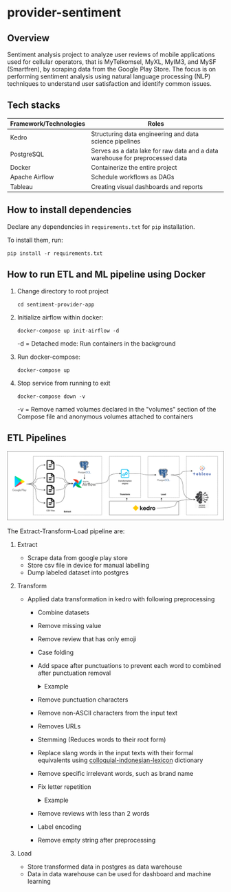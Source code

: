# provider-sentiment

## Overview

Sentiment analysis project to analyze user reviews of mobile applications used for cellular operators, that is MyTelkomsel, MyXL, MyIM3, and MySF (Smartfren), by scraping data from the Google Play Store. The focus is on performing sentiment analysis using natural language processing (NLP) techniques to understand user satisfaction and identify common issues.

## Tech stacks

| Framework/Technologies | Roles                                                                         |
| ---------------------- | ----------------------------------------------------------------------------- |
| Kedro                  | Structuring data engineering and data science pipelines                       |
| PostgreSQL             | Serves as a data lake for raw data and a data warehouse for preprocessed data |
| Docker                 | Containerize the entire project                                               |
| Apache Airflow         | Schedule workflows as DAGs                                                    |
| Tableau                | Creating visual dashboards and reports                                        |

<!-- ## Rules and guidelines

In order to get the best out of the template:

* Don't remove any lines from the `.gitignore` file we provide
* Make sure your results can be reproduced by following a [data engineering convention](https://docs.kedro.org/en/stable/faq/faq.html#what-is-data-engineering-convention)
* Don't commit data to your repository
* Don't commit any credentials or your local configuration to your repository. Keep all your credentials and local configuration in `conf/local/` -->

## How to install dependencies

Declare any dependencies in `requirements.txt` for `pip` installation.

To install them, run:

```
pip install -r requirements.txt
```

## How to run ETL and ML pipeline using Docker

1. Change directory to root project

   ```
   cd sentiment-provider-app
   ```

2. Initialize airflow within docker:

   ```
   docker-compose up init-airflow -d
   ```

   -d = Detached mode: Run containers in the background

3. Run docker-compose:

   ```
   docker-compose up
   ```

4. Stop service from running to exit

   ```
   docker-compose down -v
   ```

   -v = Remove named volumes declared in the "volumes" section of the Compose file and anonymous volumes attached to containers

## ETL Pipelines

![etl_pipeline](https://github.com/anggapark/sentiment-provider-app/blob/main/asset/etl_pipeline.png?raw=true)

The Extract-Transform-Load pipeline are:

1.  Extract
    - Scrape data from google play store
    - Store csv file in device for manual labelling
    - Dump labeled dataset into postgres
2.  Transform

    - Applied data transformation in kedro with following preprocessing

      - Combine datasets
      - Remove missing value
      - Remove review that has only emoji
      - Case folding
      - Add space after punctuations to prevent each word to combined after punctuation removal
        <details>
        <summary>Example</summary>
        <br>

             Input: "Aplikasi yang sangat buruk,jelek,pembohong"
             Output: "Aplikasi yang sangat buruk, jelek, pembohong"

        </details>

      - Remove punctuation characters
      - Remove non-ASCII characters from the input text
      - Removes URLs
      - Stemming (Reduces words to their root form)
      - Replace slang words in the input texts with their formal equivalents using [colloquial-indonesian-lexicon](https://github.com/anggapark/sentiment-provider-app/blob/main/colloquial-indonesian-lexicon-v3.csv) dictionary
      - Remove specific irrelevant words, such as brand name
      - Fix letter repetition
        <details>
        <summary>Example</summary>
        <br>

            "mmantap" -> "mantap",
            "mannntap" -> "mantap",
            "mantapp" -> "mantap"

        </details>

      - Remove reviews with less than 2 words
      - Label encoding
      - Remove empty string after preprocessing

3.  Load
    - Store transformed data in postgres as data warehouse
    - Data in data warehouse can be used for dashboard and machine learning
